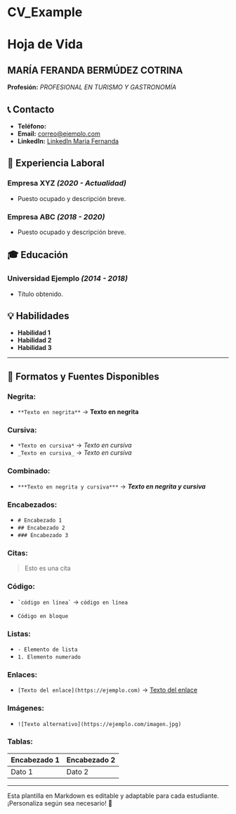 # CV_Example
# Hoja de Vida

## MARÍA FERANDA BERMÚDEZ COTRINA
**Profesión:** _PROFESIONAL EN TURISMO Y GASTRONOMÍA_

## 📞 Contacto
- **Teléfono:** 
- **Email:** [correo@ejemplo.com](mfernanda.bermudez2@gmail.com)
- **LinkedIn:** [LinkedIn Maria Fernanda](https://www.linkedin.com/in/maria-fernanda-bermudez-15579b356/)

## 🏢 Experiencia Laboral
### **Empresa XYZ** _(2020 - Actualidad)_
- Puesto ocupado y descripción breve.

### **Empresa ABC** _(2018 - 2020)_
- Puesto ocupado y descripción breve.

## 🎓 Educación
### **Universidad Ejemplo** _(2014 - 2018)_
- Título obtenido.

## 💡 Habilidades
- **Habilidad 1**
- **Habilidad 2**
- **Habilidad 3**

---

## 🎨 Formatos y Fuentes Disponibles

### **Negrita:**
- `**Texto en negrita**` → **Texto en negrita**

### **Cursiva:**
- `*Texto en cursiva*` → *Texto en cursiva*
- `_Texto en cursiva_` → _Texto en cursiva_

### **Combinado:**
- `***Texto en negrita y cursiva***` → ***Texto en negrita y cursiva***

### **Encabezados:**
- `# Encabezado 1`
- `## Encabezado 2`
- `### Encabezado 3`

### **Citas:**
> Esto es una cita

### **Código:**
- `` `código en línea` `` → `código en línea`
- ```
  Código en bloque
  ```

### **Listas:**
- `- Elemento de lista`
- `1. Elemento numerado`

### **Enlaces:**
- `[Texto del enlace](https://ejemplo.com)` → [Texto del enlace](https://ejemplo.com)

### **Imágenes:**
- `![Texto alternativo](https://ejemplo.com/imagen.jpg)`

### **Tablas:**
| Encabezado 1 | Encabezado 2 |
|-------------|-------------|
| Dato 1     | Dato 2      |

---

Esta plantilla en Markdown es editable y adaptable para cada estudiante. ¡Personaliza según sea necesario! 🎯

